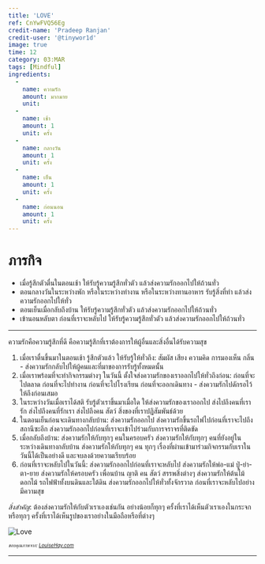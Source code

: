 ```yaml
---
title: 'LOVE'
ref: CnYwFVQ56Eg
credit-name: 'Pradeep Ranjan'
credit-user: '@tinywor1d'
image: true
time: 12
category: 03:MAR
tags: [Mindful]
ingredients:
  -
    name: ความรัก
    amount: มากมาย
    unit:
  -
    name: เช้า
    amount: 1
    unit: ครั้ง
  -
    name: กลางวัน
    amount: 1
    unit: ครั้ง
  -
    name: เย็น
    amount: 1
    unit: ครั้ง
  -
    name: ก่อนนอน
    amount: 1
    unit: ครั้ง
---
```


# ภารกิจ
 - เมื่อรู้สึกตัวตื่นในตอนเช้า ให้รับรู้ความรู้สึกทั่วตัว แล้วส่งความรักออกไปให้ถ้วนทั่ว
 - ตอนกลางวันในระหว่างพัก หรือในระหว่างทำงาน หรือในระหว่างทานอาหาร รับรู้สิ่งที่ทำ แล้วส่งความรักออกไปให้ทั่ว
 - ตอนเย็นเมื่อกลับถึงบ้าน ให้รับรู้ความรู้สึกทั่วตัว แล้วส่งความรักออกไปให้ถ้วนทั่ว
 - เข้านอนหลับตา ก่อนที่เราจะหลับไป ให้รับรู้ความรู้สึกทั่วตัว แล้วส่งความรักออกไปให้ถ้วนทั่ว

---
ความรักคือความรู้สึกที่ดี คือความรู้สึกที่เราต้องการให้ผู้อื่นและสิ่งอื่นได้รับความสุข
1. เมื่อเราตื่นขึ้นมาในตอนเช้า รู้สึกตัวแล้ว ให้รับรู้ให้ทั่วถึง: สัมผัส เสียง ความคิด การมองเห็น กลิ่น - ส่งความรักกลับไปให้ผู้คนและที่มาของการรับรู้ทั้งหมดนั้น
2. เมื่อเราพร้อมที่จะทำกิจกรรมต่างๆ ในวันนี้ ตั้งใจส่งความรักของเราออกไปให้ทั่วถึงก่อน: ก่อนที่จะไปตลาด ก่อนที่จะไปทำงาน ก่อนที่จะไปโรงเรียน ก่อนที่จะออกเดินทาง - ส่งความรักไปดักรอไว้ให้ถึงก่อนเสมอ
3. ในระหว่างวันเมื่อเราได้สติ รับรู้ตัวเราขึ้นมาเมื่อใด ให้ส่งความรักของเราออกไป ส่งไปถึงคนที่เรารัก ส่งไปถึงคนที่รักเรา ส่งไปถึงคน สัตว์ สิ่งของที่เราปฏิสัมพันธ์ด้วย
4. ในตอนเย็นก่อนจะเดินทางกลับบ้าน: ส่งความรักออกไป ส่งความรักขึ้นรถไฟไปก่อนที่เราจะไปถึงสถานีซะอีก ส่งความรักออกไปก่อนที่เราจะเข้าไปร่วมกับการจราจรที่ติดขัด
5. เมื่อกลับถึงบ้าน: ส่งความรักให้กับทุกๆ คนในครอบครัว ส่งความรักให้กับทุกๆ คนที่ยังอยู่ในระหว่างเดินทางกลับบ้าน ส่งความรักให้กับทุกๆ คน ทุกๆ เรื่องที่ผ่านเข้ามาร่วมกิจกรรมกับเราในวันนี้ได้เป็นอย่างดี และจบลงด้วยความเรียบร้อย
6. ก่อนที่เราจะหลับไปในวันนี้: ส่งความรักออกไปก่อนที่เราจะหลับไป ส่งความรักให้พ่อ-แม่ ปู่-ย่า-ตา-ยาย ส่งความรักให้ครอบครัว เพื่อนบ้าน ญาติ คน สัตว์ สรรพสิ่งต่างๆ ส่งความรักให้ต้นไม้ ดอกไม้ รถไฟฟ้าทั้งบนดินและใต้ดิน ส่งความรักออกไปให้ทั่วทั้งจักรวาล ก่อนที่เราจะหลับไปอย่างมีความสุข

*สิ่งสำคัญ*: ต้องส่งความรักให้กับตัวเราเองเช่นกัน อย่างน้อยก็ทุกๆ ครั้งที่เราได้เห็นตัวเราเองในกระจก หรือทุกๆ ครั้งที่เราได้เห็นรูปของเราอย่างในมือถือหรือที่ต่างๆ

![Love](https://res.cloudinary.com/sdees-reallife/image/upload/c_scale,w_600/v1553246622/louise-hay-quotes-self-esteem-surrounded-love.jpg)

<sup><sub>*ขอบคุณภาพจาก: [LouiseHay.com](https://www.louisehay.com/)*</sub></sup>

---
